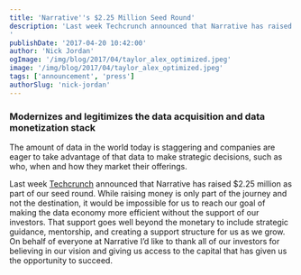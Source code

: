 ```yaml
---
title: 'Narrative''s $2.25 Million Seed Round'
description: 'Last week Techcrunch announced that Narrative has raised $2.25 million as part of our seed round. 
'
publishDate: '2017-04-20 10:42:00'
author: 'Nick Jordan'
ogImage: '/img/blog/2017/04/taylor_alex_optimized.jpeg'
image: '/img/blog/2017/04/taylor_alex_optimized.jpeg'
tags: ['announcement', 'press']
authorSlug: 'nick-jordan'
---
```

### Modernizes and legitimizes the data acquisition and data monetization stack

The amount of data in the world today is staggering and companies are eager to take advantage of that data to make strategic decisions, such as who, when and how they market their offerings.

Last week [Techcrunch](https://techcrunch.com/2017/04/13/narrative-seed-funding/ "Narrative Seed Funding") announced that Narrative has raised $2.25 million as part of our seed round. While raising money is only part of the journey and not the destination, it would be impossible for us to reach our goal of making the data economy more efficient without the support of our investors. That support goes well beyond the monetary to include strategic guidance, mentorship, and creating a support structure for us as we grow. On behalf of everyone at Narrative I’d like to thank all of our investors for believing in our vision and giving us access to the capital that has given us the opportunity to succeed.  
